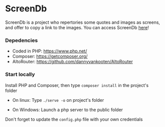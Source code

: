 # ScreenDb

ScreenDb is a project who repertories some quotes and images as screens, and offer to copy a link to the images.
You can access ScreenDb [here](https://screendb.000webhostapp.com/screens)!

### Depedencies

* Coded in PHP: https://www.php.net/
* Composer: https://getcomposer.org/
* AltoRouter: https://github.com/dannyvankooten/AltoRouter

### Start locally

Install PHP and Composer, then type `composer install` in the project's folder

* On linux:
Type `./serve -o` on project's folder

* On Windows:
Launch a php server to the public folder

Don't forget to update the `config.php` file with your own credentials

